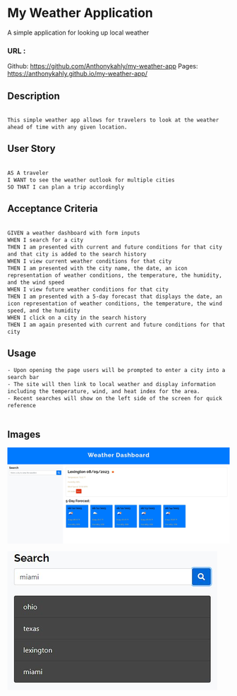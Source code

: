 # My Weather Application

A simple application for looking up local weather

### URL : 

Github: https://github.com/Anthonykahly/my-weather-app
Pages: https://anthonykahly.github.io/my-weather-app/

## Description

```

This simple weather app allows for travelers to look at the weather ahead of time with any given location. 

```

## User Story

```

AS A traveler
I WANT to see the weather outlook for multiple cities
SO THAT I can plan a trip accordingly

```

## Acceptance Criteria

```

GIVEN a weather dashboard with form inputs
WHEN I search for a city
THEN I am presented with current and future conditions for that city and that city is added to the search history
WHEN I view current weather conditions for that city
THEN I am presented with the city name, the date, an icon representation of weather conditions, the temperature, the humidity, and the wind speed
WHEN I view future weather conditions for that city
THEN I am presented with a 5-day forecast that displays the date, an icon representation of weather conditions, the temperature, the wind speed, and the humidity
WHEN I click on a city in the search history
THEN I am again presented with current and future conditions for that city

```

## Usage

```
- Upon opening the page users will be prompted to enter a city into a search bar
- The site will then link to local weather and display information including the temperature, wind, and heat index for the area.
- Recent searches will show on the left side of the screen for quick reference


```
## Images

![White and blue themed website that contains weather forecasts](./assets/Homepage1.JPG) 

![White search bar with a column of recent city searches underneath](./assets/history1.JPG) 